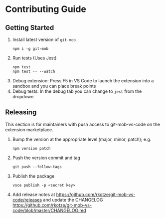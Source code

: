 # Contributing Guide

## Getting Started

1. Install latest version of `git-mob`
   ```
   npm i -g git-mob
   ```
1. Run tests (Uses Jest)
   ```
   npm test
   npm test -- --watch
   ```
1. Debug extension:
   Press F5 in VS Code to launch the extension into a sandbox and you can place break points
1. Debug tests: In the debug tab you can change to `jest` from the dropdown

## Releasing

This section is for maintainers with push access to git-mob-vs-code on the extension marketplace.

1. Bump the version at the appropriate level (major, minor, patch); e.g.
   ```
   npm version patch
   ```
1. Push the version commit and tag
   ```
   git push --follow-tags
   ```
1. Publish the package
   ```
   vsce publish -p <secret key>
   ```
1. Add release notes at https://github.com/rkotze/git-mob-vs-code/releases and update the CHANGELOG https://github.com/rkotze/git-mob-vs-code/blob/master/CHANGELOG.md
